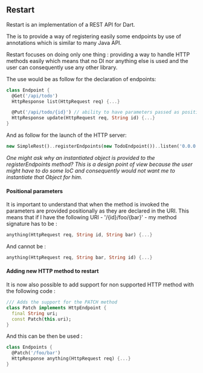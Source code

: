 ## Restart

Restart is an implementation of a REST API for Dart.

The is to provide a way of registering easily some endpoints by use of annotations which is similar to many Java API.

Restart focuses on doing only one thing : providing a way to handle HTTP methods easily which means that no DI nor anything else is used and the user can consequently use any other library.


The use would be as follow for the declaration of endpoints: 
```Dart
class Endpoint {
  @Get('/api/todo')
  HttpResponse list(HttpRequest req) {...}

  @Put('/api/todo/{id}') // ability to have parameters passed as positional parameters
  HttpResponse update(HttpRequest req, String id) {...}
}
```

And as follow for the launch of the HTTP server:  
```Dart
new SimpleRest()..registerEndpoints(new TodoEndpoint())..listen('0.0.0.0', 9000);
```

*One might ask why an instantiated object is provided to the registerEndpoints method? This is a design point of view because the user might have to do some IoC and consequently would not want me to instantiate that Object for him.*

#### Positional parameters
It is important to understand that when the method is invoked the parameters are provided positionally as they are declared in the URI. This means that if I have the following URI - '/{id}/foo/{bar}'  - my method signature has to be : 
```Dart
anything(HttpRequest req, String id, String bar) {...}
```
And cannot be : 
```Dart
anything(HttpRequest req, String bar, String id) {...}
```

#### Adding new HTTP method to restart
It is now also possible to add support for non supported HTTP method with the following code : 
```Dart
/// Adds the support for the PATCH method
class Patch implements HttpEndpoint {
  final String uri;
  const Patch(this.uri);
}
```

And this can be then be used : 
```Dart
class Endpoints {
  @Patch('/foo/bar')
  HttpResponse anything(HttpRequest req) {...}
}
```

